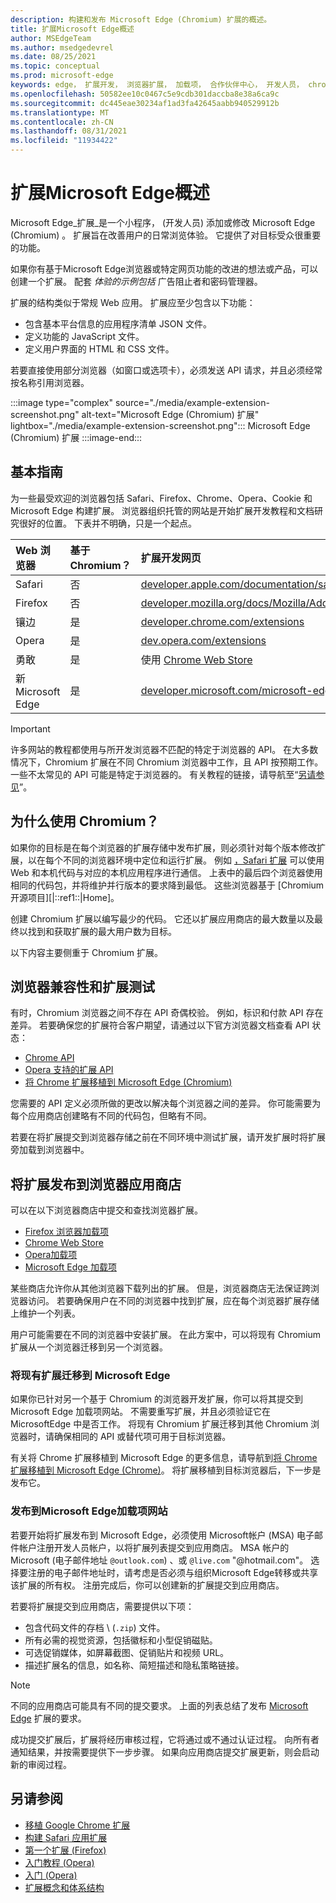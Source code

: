 ```yaml
---
description: 构建和发布 Microsoft Edge (Chromium) 扩展的概述。
title: 扩展Microsoft Edge概述
author: MSEdgeTeam
ms.author: msedgedevrel
ms.date: 08/25/2021
ms.topic: conceptual
ms.prod: microsoft-edge
keywords: edge， 扩展开发， 浏览器扩展， 加载项， 合作伙伴中心， 开发人员， chromium 扩展
ms.openlocfilehash: 50582ee10c0467c5e9cdb301daccba8e38a6ca9c
ms.sourcegitcommit: dc445eae30234af1ad3fa42645aabb940529912b
ms.translationtype: MT
ms.contentlocale: zh-CN
ms.lasthandoff: 08/31/2021
ms.locfileid: "11934422"
---
```

# <a name="overview-of-microsoft-edge-extensions"></a>扩展Microsoft Edge概述

Microsoft Edge_扩展_是一个小程序， (开发人员) 添加或修改 Microsoft Edge (Chromium) 。  扩展旨在改善用户的日常浏览体验。  它提供了对目标受众很重要的功能。  

如果你有基于Microsoft Edge浏览器或特定网页功能的改进的想法或产品，可以创建一个扩展。  配套 _体验的示例包括_ 广告阻止者和密码管理器。

扩展的结构类似于常规 Web 应用。  扩展应至少包含以下功能：

*   包含基本平台信息的应用程序清单 JSON 文件。
*   定义功能的 JavaScript 文件。
*   定义用户界面的 HTML 和 CSS 文件。

若要直接使用部分浏览器（如窗口或选项卡），必须发送 API 请求，并且必须经常按名称引用浏览器。

:::image type="complex" source="./media/example-extension-screenshot.png" alt-text="Microsoft Edge (Chromium) 扩展" lightbox="./media/example-extension-screenshot.png":::
  Microsoft Edge (Chromium) 扩展
:::image-end:::


<!-- ====================================================================== -->
## <a name="basic-guidance"></a>基本指南

为一些最受欢迎的浏览器包括 Safari、Firefox、Chrome、Opera、Cookie 和 Microsoft Edge 构建扩展。  浏览器组织托管的网站是开始扩展开发教程和文档研究很好的位置。  下表并不明确，只是一个起点。

| Web 浏览器 | 基于 Chromium？ | 扩展开发网页 |  
|:--- |:--- |:--- |  
| Safari | 否 | [developer.apple.com/documentation/safariservices/safari_app_extensions][AppleDeveloperSafariservicesAppExtensions] |  
| Firefox | 否 | [developer.mozilla.org/docs/Mozilla/Add-ons/WebExtensions][MDNWebextensions] |  
| 镶边 | 是 | [developer.chrome.com/extensions][ChromeDeveloperExtensions] |  
| Opera | 是 | [dev.opera.com/extensions][OperaDevExtensions] |  
| 勇敢 | 是 | 使用 [Chrome Web Store][GoogleChromeWebstoreCategoryExtensions] |  
| 新 Microsoft Edge | 是 | [developer.microsoft.com/microsoft-edge/extensions][MicrosoftDeveloperEdgeExtensions] |  

> [!IMPORTANT]
> 许多网站的教程都使用与所开发浏览器不匹配的特定于浏览器的 API。  在大多数情况下，Chromium 扩展在不同 Chromium 浏览器中工作，且 API 按预期工作。  一些不太常见的 API 可能是特定于浏览器的。  有关教程的链接，请导航至“[另请参见](#see-also)”。  


<!-- ====================================================================== -->
## <a name="why-chromium"></a>为什么使用 Chromium？  

如果你的目标是在每个浏览器的扩展存储中发布扩展，则必须针对每个版本修改扩展，以在每个不同的浏览器环境中定位和运行扩展。  例如 [，Safari 扩展][AppleDeveloperSafariservicesAppExtensions] 可以使用 Web 和本机代码与对应的本机应用程序进行通信。  上表中的最后四个浏览器使用相同的代码包，并将维护并行版本的要求降到最低。  这些浏览器基于 [Chromium 开源项目][|::ref1::|Home]。  

创建 Chromium 扩展以编写最少的代码。  它还以扩展应用商店的最大数量以及最终以找到和获取扩展的最大用户数为目标。  

以下内容主要侧重于 Chromium 扩展。  


<!-- ====================================================================== -->
## <a name="browser-compatibility-and-extension-testing"></a>浏览器兼容性和扩展测试  

有时，Chromium 浏览器之间不存在 API 奇偶校验。  例如，标识和付款 API 存在差异。  若要确保您的扩展符合客户期望，请通过以下官方浏览器文档查看 API 状态：

*   [Chrome API][ChromeDeveloperExtensionsApiIndex]  
*   [Opera 支持的扩展 API][OperaDevExtensionsApis]  
*   [将 Chrome 扩展移植到 Microsoft Edge (Chromium)][ExtensionsChromiumDeveloperGuidePortChrome]  
    
您需要的 API 定义必须所做的更改以解决每个浏览器之间的差异。  你可能需要为每个应用商店创建略有不同的代码包，但略有不同。  

若要在将扩展提交到浏览器存储之前在不同环境中测试扩展，请开发扩展时将扩展旁加载到浏览器中。


<!-- ====================================================================== -->
## <a name="publish-your-extension-to-browser-stores"></a>将扩展发布到浏览器应用商店  

可以在以下浏览器商店中提交和查找浏览器扩展。  

*   [Firefox 浏览器加载项][MozillaAddonsFirefoxExtensions]  
*   [Chrome Web Store][GoogleChromeWebstoreCategoryExtensions]  
*   [Opera加载项][OperaAddonsExtensions]  
*   [Microsoft Edge 加载项][MicrosoftEdgeAddonsCategoryExtensions]  

某些商店允许你从其他浏览器下载列出的扩展。  但是，浏览器商店无法保证跨浏览器访问。  若要确保用户在不同的浏览器中找到扩展，应在每个浏览器扩展存储上维护一个列表。  

用户可能需要在不同的浏览器中安装扩展。 在此方案中，可以将现有 Chromium扩展从一个浏览器迁移到另一个浏览器。  

### <a name="migrate-an-existing-extension-to-microsoft-edge"></a>将现有扩展迁移到 Microsoft Edge  

如果你已针对另一个基于 Chromium 的浏览器开发扩展，你可以将其提交到 Microsoft Edge 加载项网站。 不需要重写扩展，并且必须验证它在 MicrosoftEdge 中是否工作。  将现有 Chromium 扩展迁移到其他 Chromium 浏览器时，请确保相同的 API 或替代项可用于目标浏览器。

有关将 Chrome 扩展移植到 Microsoft Edge 的更多信息，请导航到[将 Chrome 扩展移植到 Microsoft Edge (Chrome)][ExtensionsChromiumDeveloperGuidePortChrome]。 将扩展移植到目标浏览器后，下一步是发布它。  

### <a name="publish-to-the-microsoft-edge-add-ons-website"></a>发布到Microsoft Edge加载项网站

若要开始将扩展发布到 Microsoft Edge，必须使用 Microsoft[][MicrosoftDeveloperRegistration]帐户 (MSA) 电子邮件帐户注册开发人员帐户，以将扩展列表提交到应用商店。  MSA 帐户的 Microsoft (电子邮件地址 `@outlook.com`) 、或 `@live.com` "@hotmail.com"。  选择要注册的电子邮件地址时，请考虑是否必须与组织Microsoft Edge转移或共享该扩展的所有权。  注册完成后，你可以创建新的扩展提交到应用商店。

若要将扩展提交到应用商店，需要提供以下项：

*   包含代码文件的存档 \ (`.zip`\) 文件。  
*   所有必需的视觉资源，包括徽标和小型促销磁贴。  
*   可选促销媒体，如屏幕截图、促销贴片和视频 URL。  
*   描述扩展名的信息，如名称、简短描述和隐私策略链接。  

> [!NOTE]
> 不同的应用商店可能具有不同的提交要求。  上面的列表总结了发布 [Microsoft Edge][ExtensionsChromiumPublish] 扩展的要求。  

成功提交扩展后，扩展将经历审核过程，它将通过或不通过认证过程。  向所有者通知结果，并按需要提供下一步步骤。  如果向应用商店提交扩展更新，则会启动新的审阅过程。  


<!-- ====================================================================== -->
## <a name="see-also"></a>另请参阅  

*   [移植 Google Chrome 扩展][ExtensionworkshopPorting]  
*   [构建 Safari 应用扩展][AppleDeveloperSafariservicesAppExtensionsBuilding]  
*   [第一个扩展 (Firefox)][MDNWebextensionsYourFirst]  
*   [入门教程 (Opera)][ChromeDeveloperExtensionsGetstarted]  
*   [入门 (Opera)][OperaDevExtensionsGettingStarted]  
*   [扩展概念和体系结构][ExtensionsChromiumGettingStartedIndex]  


<!-- ====================================================================== -->
<!-- links -->  
[ExtensionsChromiumDeveloperGuidePortChrome]: ./developer-guide/port-chrome-extension.md "将 Chrome 扩展移植到 Microsoft Edge (Chromium) |Microsoft Docs"  
[ExtensionsChromiumGettingStartedIndex]: ./getting-started/index.md "扩展概念和体系结构|Microsoft Docs"  
[ExtensionsChromiumPublish]: ./publish/publish-extension.md "发布Microsoft Edge扩展|Microsoft Docs"  

[MicrosoftDeveloperEdgeExtensions]: https://developer.microsoft.com/microsoft-edge/extensions "开发 Microsoft Edge |Microsoft 开发人员"  
[MicrosoftDeveloperRegistration]: https://developer.microsoft.com/registration "合作伙伴中心|Microsoft 开发人员"  

[MicrosoftEdgeAddonsCategoryExtensions]: https://microsoftedge.microsoft.com/addons/category/Edge-Extensions "Microsoft Edge |Microsoft Edge"  

[AppleDeveloperSafariservicesAppExtensions]: https://developer.apple.com/documentation/safariservices/safari_app_extensions "Safari 应用扩展|Apple 开发人员"  
[AppleDeveloperSafariservicesAppExtensionsBuilding]: https://developer.apple.com/documentation/safariservices/safari_app_extensions/building_a_safari_app_extension "生成 Safari 应用扩展|Apple 开发人员"  

[ChromeDeveloperExtensions]: https://developer.chrome.com/extensions "什么是扩展？|Chrome 开发人员"  
[ChromeDeveloperExtensionsApiIndex]: https://developer.chrome.com/extensions/api_index "Chrome API |Chrome 开发人员"  
[ChromeDeveloperExtensionsGetstarted]: https://developer.chrome.com/extensions/getstarted "入门教程|Chrome 开发人员"  

[ChromiumHome]: https://www.chromium.org/Home "Chromium"  

[ExtensionworkshopPorting]: https://extensionworkshop.com/documentation/develop/porting-a-google-chrome-extension "移植 Google Chrome 扩展|扩展研讨会"  

[GoogleChromeWebstoreCategoryExtensions]: https://chrome.google.com/webstore/category/extensions "扩展|Chrome Web Store"  

[MDNWebextensions]: https://developer.mozilla.org/docs/Mozilla/Add-ons/WebExtensions "浏览器扩展|MDN"  
[MDNWebextensionsYourFirst]: https://developer.mozilla.org/docs/Mozilla/Add-ons/WebExtensions/Your_first_WebExtension "你的第一个|MDN"  

[MozillaAddonsFirefoxExtensions]: https://addons.mozilla.org/firefox/extensions "扩展|Firefox 加载项"  

[OperaAddonsExtensions]: https://addons.opera.com/extensions "扩展|Opera Addons"  

[OperaDevExtensions]: https://dev.opera.com/extensions "扩展文档|Dev. Opera"  
[OperaDevExtensionsApis]: https://dev.opera.com/extensions/apis "操作方法支持扩展|Dev. Opera"  
[OperaDevExtensionsGettingStarted]: https://dev.opera.com/extensions/getting-started "入门 | Dev. Opera"  
